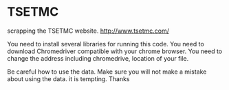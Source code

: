 # TSETMC
scrapping the TSETMC website.
http://www.tsetmc.com/

You need to install several libraries for running this code.
You need to download Chromedriver compatible with your chrome browser.
You need to change the address including chromedrive, location of your file.

Be careful how to use the data. Make sure you will not make a mistake about using the data.
it is tempting.
Thanks
